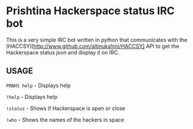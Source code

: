 # Prishtina Hackerspace status IRC bot

This is a very simple IRC bot written in python that communicates with the (HACCSY)[http://www.github.com/altinukshini/HACCSY] API to get the Hackerspace status json and display it on IRC.

## USAGE

```PRNHS help``` - Displays help

```!help``` - Displays help

```!status``` - Shows if Hackerspace is open or close

```!who``` - Shows the names of the hackers in space
